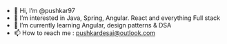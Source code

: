 - 👋 Hi, I’m @pushkar97
- 👀 I’m interested in Java, Spring, Angular. React and everything Full stack
- 🌱 I’m currently learning Angular, design patterns & DSA
- 📫 How to reach me : pushkardesai@outlook.com

<!---
pushkar97/pushkar97 is a ✨ special ✨ repository because its `README.md` (this file) appears on your GitHub profile.
You can click the Preview link to take a look at your changes.
--->
